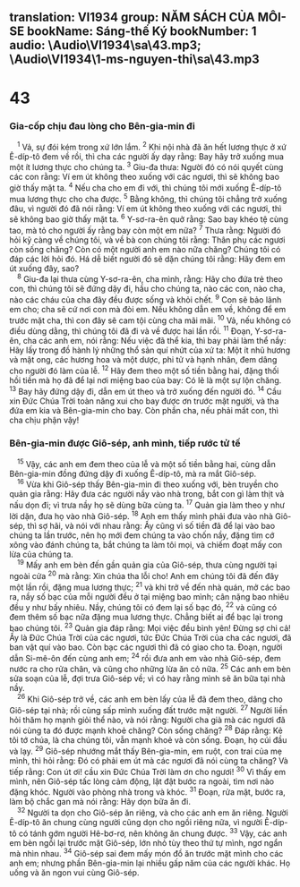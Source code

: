 translation: VI1934
group: NĂM SÁCH CỦA MÔI-SE
bookName: Sáng-thế Ký 
bookNumber: 1
audio: \Audio\VI1934\sa\43.mp3; \Audio\VI1934\1-ms-nguyen-thi\sa\43.mp3
-------

<div class="title"><h1>43</h1><h3>Gia-cốp chịu đau lòng cho Bên-gia-min đi</h3></div>
<span class="verse sa_43_1"> <sup>1</sup> Vả, sự đói kém trong xứ lớn lắm. </span>
<span class="verse sa_43_2"><sup>2</sup> Khi nội nhà đã ăn hết lương thực ở xứ Ê-díp-tô đem về rồi, thì cha các người ấy dạy rằng: Bay hãy trở xuống mua một ít lương thực cho chúng ta. </span>
<span class="verse sa_43_3"><sup>3</sup> Giu-đa thưa: Người đó có nói quyết cùng các con rằng: Ví em út không theo xuống với các ngươi, thì sẽ không bao giờ thấy mặt ta. </span>
<span class="verse sa_43_4"><sup>4</sup> Nếu cha cho em đi với, thì chúng tôi mới xuống Ê-díp-tô mua lương thực cho cha được. </span>
<span class="verse sa_43_5"><sup>5</sup> Bằng không, thì chúng tôi chẳng trở xuống đâu, vì người đó đã nói rằng: Ví em út không theo xuống với các ngươi, thì sẽ không bao giờ thấy mặt ta. </span>
<span class="verse sa_43_6"><sup>6</sup> Y-sơ-ra-ên quở rằng: Sao bay khéo tệ cùng tao, mà tỏ cho người ấy rằng bay còn một em nữa? </span>
<span class="verse sa_43_7"><sup>7</sup> Thưa rằng: Người đó hỏi kỹ càng về chúng tôi, và về bà con chúng tôi rằng: Thân phụ các ngươi còn sống chăng? Còn có một người anh em nào nữa chăng? Chúng tôi có đáp các lời hỏi đó. Há dễ biết người đó sẽ dặn chúng tôi rằng: Hãy đem em út xuống đây, sao? <br/></span>
<span class="verse sa_43_8"> <sup>8</sup> Giu-đa lại thưa cùng Y-sơ-ra-ên, cha mình, rằng: Hãy cho đứa trẻ theo con, thì chúng tôi sẽ đứng dậy đi, hầu cho chúng ta, nào các con, nào cha, nào các cháu của cha đây đều được sống và khỏi chết. </span>
<span class="verse sa_43_9"><sup>9</sup> Con sẽ bảo lãnh em cho; cha sẽ cứ nơi con mà đòi em. Nếu không dẫn em về, không để em trước mặt cha, thì con đây sẽ cam tội cùng cha mãi mãi. </span>
<span class="verse sa_43_10"><sup>10</sup> Vả, nếu không có điều dùng dằng, thì chúng tôi đã đi và về được hai lần rồi. </span>
<span class="verse sa_43_11"><sup>11</sup> Đoạn, Y-sơ-ra-ên, cha các anh em, nói rằng: Nếu việc đã thể kia, thì bay phải làm thể nầy: Hãy lấy trong đồ hành lý những thổ sản quí nhứt của xứ ta: Một ít nhũ hương và mật ong, các hương hoa và một dược, phi tử và hạnh nhân, đem dâng cho người đó làm của lễ. </span>
<span class="verse sa_43_12"><sup>12</sup> Hãy đem theo một số tiền bằng hai, đặng thối hồi tiền mà họ đã để lại nơi miệng bao của bay: Có lẽ là một sự lộn chăng. </span>
<span class="verse sa_43_13"><sup>13</sup> Bay hãy đứng dậy đi, dẫn em út theo và trở xuống đến người đó. </span>
<span class="verse sa_43_14"><sup>14</sup> Cầu xin Đức Chúa Trời toàn năng xui cho bay được ơn trước mặt người, và tha đứa em kia và Bên-gia-min cho bay. Còn phần cha, nếu phải mất con, thì cha chịu phận vậy! <br/></span>
<div class="title"><h3>Bên-gia-min được Giô-sép, anh mình, tiếp rước tử tế</h3></div>
<span class="verse sa_43_15"> <sup>15</sup> Vậy, các anh em đem theo của lễ và một số tiền bằng hai, cùng dẫn Bên-gia-min đồng đứng dậy đi xuống Ê-díp-tô, mà ra mắt Giô-sép. <br/></span>
<span class="verse sa_43_16"> <sup>16</sup> Vừa khi Giô-sép thấy Bên-gia-min đi theo xuống với, bèn truyền cho quản gia rằng: Hãy đưa các người nầy vào nhà trong, bắt con gì làm thịt và nấu dọn đi; vì trưa nầy họ sẽ dùng bữa cùng ta. </span>
<span class="verse sa_43_17"><sup>17</sup> Quản gia làm theo y như lời dặn, đưa họ vào nhà Giô-sép. </span>
<span class="verse sa_43_18"><sup>18</sup> Anh em thấy mình phải đưa vào nhà Giô-sép, thì sợ hãi, và nói với nhau rằng: Ấy cũng vì số tiền đã để lại vào bao chúng ta lần trước, nên họ mới đem chúng ta vào chốn nầy, đặng tìm cớ xông vào đánh chúng ta, bắt chúng ta làm tôi mọi, và chiếm đoạt mấy con lừa của chúng ta. <br/></span>
<span class="verse sa_43_19"> <sup>19</sup> Mấy anh em bèn đến gần quản gia của Giô-sép, thưa cùng người tại ngoài cửa </span>
<span class="verse sa_43_20"><sup>20</sup> mà rằng: Xin chúa tha lỗi cho! Anh em chúng tôi đã đến đây một lần rồi, đặng mua lương thực; </span>
<span class="verse sa_43_21"><sup>21</sup> và khi trở về đến nhà quán, mở các bao ra, nầy số bạc của mỗi người đều ở tại miệng bao mình; cân nặng bao nhiêu đều y như bấy nhiêu. Nầy, chúng tôi có đem lại số bạc đó, </span>
<span class="verse sa_43_22"><sup>22</sup> và cũng có đem thêm số bạc nữa đặng mua lương thực. Chẳng biết ai để bạc lại trong bao chúng tôi. </span>
<span class="verse sa_43_23"><sup>23</sup> Quản gia đáp rằng: Mọi việc đều bình yên! Đừng sợ chi cả! Ấy là Đức Chúa Trời của các ngươi, tức Đức Chúa Trời của cha các ngươi, đã ban vật quí vào bao. Còn bạc các ngươi thì đã có giao cho ta. Đoạn, người dẫn Si-mê-ôn đến cùng anh em; </span>
<span class="verse sa_43_24"><sup>24</sup> rồi đưa anh em vào nhà Giô-sép, đem nước ra cho rửa chân, và cũng cho những lừa ăn cỏ nữa. </span>
<span class="verse sa_43_25"><sup>25</sup> Các anh em bèn sửa soạn của lễ, đợi trưa Giô-sép về; vì có hay rằng mình sẽ ăn bữa tại nhà nầy. <br/></span>
<span class="verse sa_43_26"> <sup>26</sup> Khi Giô-sép trở về, các anh em bèn lấy của lễ đã đem theo, dâng cho Giô-sép tại nhà; rồi cùng sấp mình xuống đất trước mặt người. </span>
<span class="verse sa_43_27"><sup>27</sup> Người liền hỏi thăm họ mạnh giỏi thể nào, và nói rằng: Người cha già mà các ngươi đã nói cùng ta đó được mạnh khoẻ chăng? Còn sống chăng? </span>
<span class="verse sa_43_28"><sup>28</sup> Đáp rằng: Kẻ tôi tớ chúa, là cha chúng tôi, vẫn mạnh khoẻ và còn sống. Đoạn, họ cúi đầu và lạy. </span>
<span class="verse sa_43_29"><sup>29</sup> Giô-sép nhướng mắt thấy Bên-gia-min, em ruột, con trai của mẹ mình, thì hỏi rằng: Đó có phải em út mà các ngươi đã nói cùng ta chăng? Và tiếp rằng: Con út ơi! cầu xin Đức Chúa Trời làm ơn cho ngươi! </span>
<span class="verse sa_43_30"><sup>30</sup> Vì thấy em mình, nên Giô-sép tấc lòng cảm động, lật đật bước ra ngoài, tìm nơi nào đặng khóc. Người vào phòng nhà trong và khóc. </span>
<span class="verse sa_43_31"><sup>31</sup> Đoạn, rửa mặt, bước ra, làm bộ chắc gan mà nói rằng: Hãy dọn bữa ăn đi. <br/></span>
<span class="verse sa_43_32"> <sup>32</sup> Người ta dọn cho Giô-sép ăn riêng, và cho các anh em ăn riêng. Người Ê-díp-tô ăn chung cùng người cũng dọn cho ngồi riêng nữa, vì người Ê-díp-tô có tánh gớm người Hê-bơ-rơ, nên không ăn chung được. </span>
<span class="verse sa_43_33"><sup>33</sup> Vậy, các anh em bèn ngồi lại trước mặt Giô-sép, lớn nhỏ tùy theo thứ tự mình, ngơ ngẩn mà nhìn nhau. </span>
<span class="verse sa_43_34"><sup>34</sup> Giô-sép sai đem mấy món đồ ăn trước mặt mình cho các anh em; nhưng phần Bên-gia-min lại nhiều gấp năm của các người khác. Họ uống và ăn ngon vui cùng Giô-sép. <br/></span>
